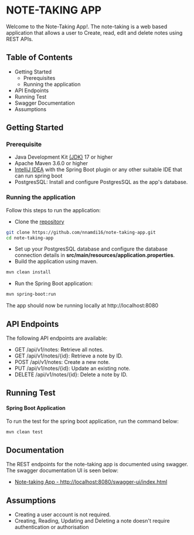 # NOTE-TAKING APP
Welcome to the Note-Taking App!. The note-taking is a web based application that allows a user to Create,
read, edit and delete notes using REST APIs.

## Table of Contents
* Getting Started
    * Prerequisites
    * Running the application
* API Endpoints
* Running Test
* Swagger Documentation
* Assumptions



## Getting Started

### Prerequisite
- Java Development Kit [(JDK)](https://www.oracle.com/java/technologies/downloads/) 17 or higher
- Apache Maven 3.6.0 or higher
- [IntelliJ IDEA](https://www.jetbrains.com/idea/download/?section=mac) with the Spring Boot plugin or any other suitable IDE that can run spring boot
- PostgresSQL: Install and configure PostgresSQL as the app's database.


### Running the application
Follow this steps to run the application:

- Clone the [repository](https://github.com/nnamdi16/note-taking-app.git)

```bash 
git clone https://github.com/nnamdi16/note-taking-app.git
cd note-taking-app
 ```
- Set up your PostgresSQL database and configure the database connection details in **src/main/resources/application.properties**.
- Build the application using maven.

```bash
mvn clean install
```

- Run the Spring Boot application:
```bash
mvn spring-boot:run
```
The app should now be running locally at http://localhost:8080 


## API Endpoints
The following API endpoints are available:

* GET /api/v1/notes: Retrieve all notes.
* GET /api/v1/notes/{id}: Retrieve a note by ID.
* POST /api/v1/notes: Create a new note.
* PUT /api/v1/notes/{id}: Update an existing note.
* DELETE /api/v1/notes/{id}: Delete a note by ID.


## Running Test
#### Spring Boot Application
To run the test for the spring boot application, run the command below:

```bash
mvn clean test
```


## Documentation
The REST endpoints for the note-taking app is documented using swagger.
The swagger documentation UI is seen below:
- [Note-taking App - http://localhost:8080/swagger-ui/index.html](http://localhost:8080/swagger-ui/index.html)


## Assumptions
- Creating a user account is not required.
- Creating, Reading, Updating and Deleting a note doesn't require authentication or authorisation

